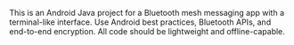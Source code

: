 <!-- Use this file to provide workspace-specific custom instructions to Copilot. For more details, visit https://code.visualstudio.com/docs/copilot/copilot-customization#_use-a-githubcopilotinstructionsmd-file -->

This is an Android Java project for a Bluetooth mesh messaging app with a terminal-like interface. Use Android best practices, Bluetooth APIs, and end-to-end encryption. All code should be lightweight and offline-capable.
